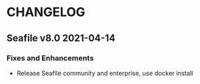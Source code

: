 # CHANGELOG

## Seafile v8.0 2021-04-14
### Fixes and Enhancements
- Release Seafile community and enterprise, use docker install
